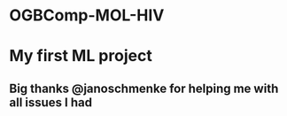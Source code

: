 # OGBComp-MOL-HIV
#	 My first ML project
## Big thanks @janoschmenke for helping me with all issues I had

